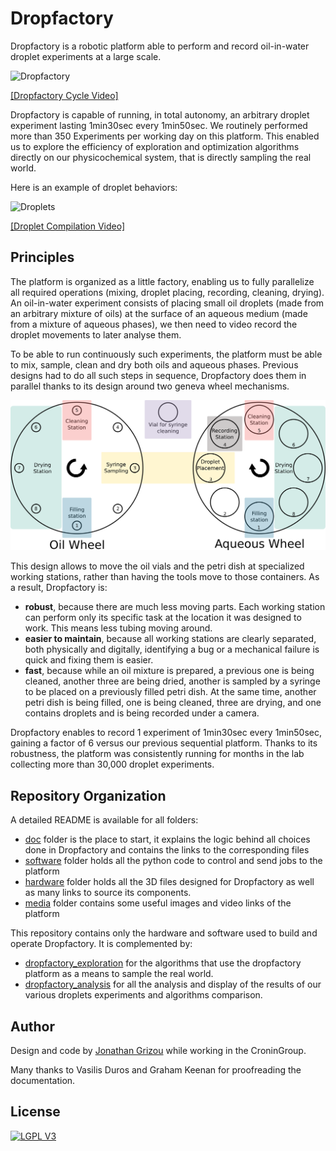 # Dropfactory

Dropfactory is a robotic platform able to perform and record oil-in-water droplet experiments at a large scale.

![Dropfactory](media/gif/dropfactory.gif)

[[Dropfactory Cycle Video]](https://www.youtube.com/watch?v=o8ZTkoZ-j6M)

Dropfactory is capable of running, in total autonomy, an arbitrary droplet experiment lasting 1min30sec every 1min50sec. We routinely performed more than 350 Experiments per working day on this platform. This enabled us to explore the efficiency of exploration and optimization algorithms directly on our physicochemical system, that is directly sampling the real world.

Here is an example of droplet behaviors:

![Droplets](media/gif/droplets.gif)

[[Droplet Compilation Video]](https://www.youtube.com/watch?v=ysEswhRS5CQ)

## Principles

The platform is organized as a little factory, enabling us to fully parallelize all required operations (mixing, droplet placing, recording, cleaning, drying). An oil-in-water experiment consists of placing small oil droplets (made from an arbitrary mixture of oils) at the surface of an aqueous medium (made from a mixture of aqueous phases), we then need to video record the droplet movements to later analyse them.

To be able to run continuously such experiments, the platform must be able to mix, sample, clean and dry both oils and aqueous phases. Previous designs had to do all such steps in sequence, Dropfactory does them in parallel thanks to its design around two geneva wheel mechanisms.

![Diagram](media/diagram/dropfactory.png)

This design allows to move the oil vials and the petri dish at specialized working stations, rather than having the tools move to those containers. As a result, Dropfactory is:

- **robust**, because there are much less moving parts. Each working station can perform only its specific task at the location it was designed to work. This means less tubing moving around.
- **easier to maintain**, because all working stations are clearly separated, both physically and digitally, identifying a bug or a mechanical failure is quick and fixing them is easier.
- **fast**, because while an oil mixture is prepared, a previous one is being cleaned, another three are being dried, another is sampled by a syringe to be placed on a previously filled petri dish. At the same time, another petri dish is being filled, one is being cleaned, three are drying, and one contains droplets and is being recorded under a camera.

Dropfactory enables to record 1 experiment of 1min30sec every 1min50sec, gaining a factor of 6 versus our previous sequential platform. Thanks to its robustness, the platform was consistently running for months in the lab collecting more than 30,000 droplet experiments.

## Repository Organization

A detailed README is available for all folders:

- [doc](doc) folder is the place to start, it explains the logic behind all choices done in Dropfactory and contains the links to the corresponding files
- [software](software) folder holds all the python code to control and send jobs to the platform
- [hardware](hardware) folder holds all the 3D files designed for Dropfactory as well as many links to source its components.
- [media](media) folder contains some useful images and video links of the platform

This repository contains only the hardware and software used to build and operate Dropfactory. It is complemented by:

- [dropfactory_exploration](https://github.com/croningp/dropfactory_exploration) for the algorithms that use the dropfactory platform as a means to sample the real world.
- [dropfactory_analysis](https://github.com/croningp/dropfactory_analysis) for all the analysis and display of the results of our various droplets experiments and algorithms comparison.

## Author

Design and code by [Jonathan Grizou](http://jgrizou.com/) while working in the CroninGroup.

Many thanks to Vasilis Duros and Graham Keenan for proofreading the documentation. 

## License

[![LGPL V3](http://www.gnu.org/graphics/lgplv3-147x51.png)](http://www.gnu.org/licenses/lgpl-3.0.en.html)
